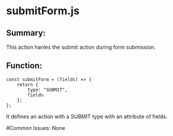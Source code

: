 # submitForm.js

## Summary:
This action hanles the submit action during form submission.

## Function:
```
const submitForm = (fields) => {
	return {
		type: "SUBMIT",
		fields
	};
};
```
It defines an action with a SUBMIT type with an attribute of fields.

#Common Issues:
None